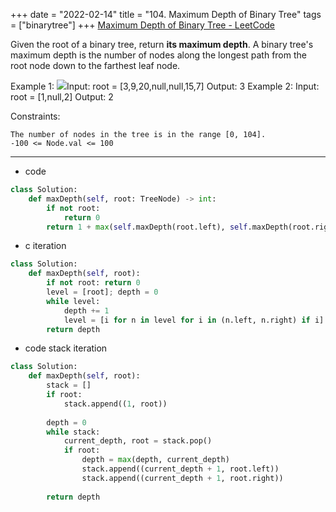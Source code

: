 +++ 
date = "2022-02-14"
title = "104. Maximum Depth of Binary Tree"
tags = ["binarytree"]
+++
[Maximum Depth of Binary Tree - LeetCode](https://leetcode.com/problems/maximum-depth-of-binary-tree/)

Given the root of a binary tree, return __its maximum depth__.
A binary tree's maximum depth is the number of nodes along the longest path from the root node down to the farthest leaf node.
 
Example 1:
![](https://assets.leetcode.com/uploads/2020/11/26/tmp-tree.jpg)Input: root = [3,9,20,null,null,15,7] Output: 3 
Example 2:
Input: root = [1,null,2] Output: 2 
 
Constraints:

	The number of nodes in the tree is in the range [0, 104].
	-100 <= Node.val <= 100
---
- code
```py
class Solution:
    def maxDepth(self, root: TreeNode) -> int:
        if not root:
            return 0
        return 1 + max(self.maxDepth(root.left), self.maxDepth(root.right))

```
- c iteration
```py
class Solution:
    def maxDepth(self, root):
        if not root: return 0 
        level = [root]; depth = 0
        while level:
            depth += 1
            level = [i for n in level for i in (n.left, n.right) if i]
        return depth
   ```
- code stack iteration
```py
class Solution:
    def maxDepth(self, root):
        stack = []
        if root:
            stack.append((1, root))
        
        depth = 0
        while stack:
            current_depth, root = stack.pop()
            if root:
                depth = max(depth, current_depth)
                stack.append((current_depth + 1, root.left))
                stack.append((current_depth + 1, root.right))
        
        return depth
```
